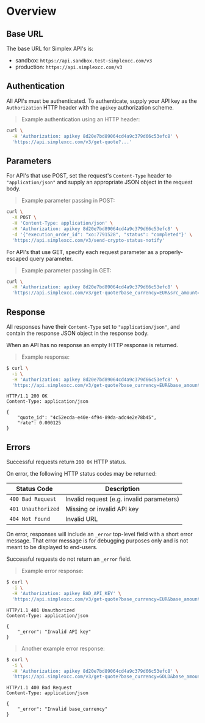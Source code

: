 # Overview #

## Base URL ##

The base URL for Simplex API's is:

* sandbox: `https://api.sandbox.test-simplexcc.com/v3`
* production: `https://api.simplexcc.com/v3`

## Authentication ##

All API's must be authenticated. To authenticate, supply your API key as the `Authorization` HTTP header with the `apikey` authorization scheme.


> Example authentication using an HTTP header:

```bash
curl \
  -H 'Authorization: apikey 8d20e7bd89064cd4a9c379d66c53efc8' \
  'https://api.simplexcc.com/v3/get-quote?...'
```

## Parameters ##

For API's that use POST, set the request's `Content-Type` header to `"application/json"` and supply an appropriate JSON object in the request body.

> Example parameter passing in POST:

```bash
curl \
  -X POST \
  -H 'Content-Type: application/json' \
  -H 'Authorization: apikey 8d20e7bd89064cd4a9c379d66c53efc8' \
  -d '{"execution_order_id": "xo:7791528", "status": "completed"}' \
  'https://api.simplexcc.com/v3/send-crypto-status-notify'
```

For API's that use GET, specify each request parameter as a properly-escaped query parameter.

> Example parameter passing in GET:

```bash
curl \
  -H 'Authorization: apikey 8d20e7bd89064cd4a9c379d66c53efc8' \
  'https://api.simplexcc.com/v3/get-quote?base_currency=EUR&src_amount=100000000&quote_currency=BTC'
```

## Response ##

All responses have their `Content-Type` set to `"application/json"`, and contain the response JSON object in the response body.

When an API has no response an empty HTTP response is returned.

> Example response:

```bash
$ curl \
  -i \
  -H 'Authorization: apikey 8d20e7bd89064cd4a9c379d66c53efc8' \
  'https://api.simplexcc.com/v3/get-quote?base_currency=EUR&base_amount=100000000&quote_currency=BTC'
```
```
HTTP/1.1 200 OK
Content-Type: application/json

{
    "quote_id": "4c52ecda-e40e-4f94-89da-adc4e2e78b45",
    "rate": 0.000125
}
```

## Errors ##

Successful requests return `200 OK` HTTP status.

On error, the following HTTP status codes may be returned:

Status Code        | Description
------------------ | -----------
`400 Bad Request`  | Invalid request (e.g. invalid parameters)
`401 Unauthorized` | Missing or invalid API key
`404 Not Found`    | Invalid URL

On error, responses will include an `_error` top-level field with a short error message. That error message is for debugging purposes only and is not meant to be displayed to end-users.

Successful requests do not return an `_error` field.

> Example error response:

```bash
$ curl \
  -i \
  -H 'Authorization: apikey BAD_API_KEY' \
  'https://api.simplexcc.com/v3/get-quote?base_currency=EUR&base_amount=100000000&quote_currency=BTC'
```
```
HTTP/1.1 401 Unauthorized
Content-Type: application/json

{
    "_error": "Invalid API key"
}
```

> Another example error response:

```bash
$ curl \
  -i \
  -H 'Authorization: apikey 8d20e7bd89064cd4a9c379d66c53efc8' \
  'https://api.simplexcc.com/v3/get-quote?base_currency=GOLD&base_amount=100000000&quote_currency=BTC'
```
```
HTTP/1.1 400 Bad Request
Content-Type: application/json

{
    "_error": "Invalid base_currency"
}
```

[modeline]: # ( vim: set ts=2 sw=2 expandtab wrap linebreak: )
